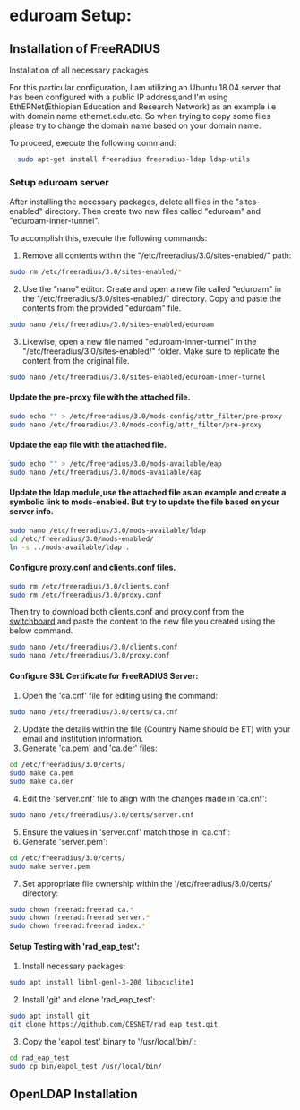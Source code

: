 
# eduroam Setup:



## Installation of FreeRADIUS

Installation of all necessary packages

For this particular configuration, I am utilizing an Ubuntu 18.04 server that has been configured with a public IP address,and I'm using EthERNet(Ethiopian Education and Research Network) as an example i.e with domain name ethernet.edu.etc. So when trying to copy some files please try to change the domain name based on your domain name.

To proceed, execute the following command:
```bash
  sudo apt-get install freeradius freeradius-ldap ldap-utils
```
### Setup eduroam server
After installing the necessary packages, delete all files in the "sites-enabled" directory. Then create two new files called "eduroam" and "eduroam-inner-tunnel".

To accomplish this, execute the following commands:

1. Remove all contents within the "/etc/freeradius/3.0/sites-enabled/" path:
```bash
sudo rm /etc/freeradius/3.0/sites-enabled/*
```
2. Use the "nano" editor. Create and open a new file called "eduroam" in the "/etc/freeradius/3.0/sites-enabled/" directory. Copy and paste the contents from the provided "eduroam" file.

```bash
sudo nano /etc/freeradius/3.0/sites-enabled/eduroam
```
3. Likewise, open a new file named "eduroam-inner-tunnel" in the "/etc/freeradius/3.0/sites-enabled/" folder. Make sure to replicate the content from the original file.


```bash
sudo nano /etc/freeradius/3.0/sites-enabled/eduroam-inner-tunnel
```

#### Update the pre-proxy file with the attached file. 
```bash
sudo echo "" > /etc/freeradius/3.0/mods-config/attr_filter/pre-proxy
sudo nano /etc/freeradius/3.0/mods-config/attr_filter/pre-proxy
```
#### Update the eap file with the attached file.
```bash
sudo echo "" > /etc/freeradius/3.0/mods-available/eap
sudo nano /etc/freeradius/3.0/mods-available/eap
```
#### Update the ldap module,use the attached file as an example and create a symbolic link to mods-enabled. But try to update the file based on your server info.
```bash
sudo nano /etc/freeradius/3.0/mods-available/ldap
cd /etc/freeradius/3.0/mods-enabled/
ln -s ../mods-available/ldap .
```

#### Configure proxy.conf and clients.conf files.
```bash
sudo rm /etc/freeradius/3.0/clients.conf
sudo rm /etc/freeradius/3.0/proxy.conf
```

Then try to download both clients.conf and proxy.conf from the [switchboard](https://switchboard.eduroam.africa/) and paste the content to the new file you created using the below command.
```bash
sudo nano /etc/freeradius/3.0/clients.conf
sudo nano /etc/freeradius/3.0/proxy.conf
```

#### Configure SSL Certificate for FreeRADIUS Server:
1. Open the 'ca.cnf' file for editing using the command:

```bash
sudo nano /etc/freeradius/3.0/certs/ca.cnf
```
2. Update the details within the file (Country Name should be ET) with your email and institution information.
3. Generate 'ca.pem' and 'ca.der' files:

```bash
cd /etc/freeradius/3.0/certs/
sudo make ca.pem
sudo make ca.der
```
4. Edit the 'server.cnf' file to align with the changes made in 'ca.cnf':

```bash
sudo nano /etc/freeradius/3.0/certs/server.cnf
```
5. Ensure the values in 'server.cnf' match those in 'ca.cnf':
6. Generate 'server.pem':

```bash
cd /etc/freeradius/3.0/certs/
sudo make server.pem
```
7. Set appropriate file ownership within the '/etc/freeradius/3.0/certs/' directory:

```bash
sudo chown freerad:freerad ca.*
sudo chown freerad:freerad server.*
sudo chown freerad:freerad index.*
```

#### Setup Testing with 'rad_eap_test':
1. Install necessary packages:

```bash
sudo apt install libnl-genl-3-200 libpcsclite1
```
2. Install 'git' and clone 'rad_eap_test':

```bash
sudo apt install git
git clone https://github.com/CESNET/rad_eap_test.git
```
3. Copy the 'eapol_test' binary to '/usr/local/bin/':
```bash
cd rad_eap_test
sudo cp bin/eapol_test /usr/local/bin/
```

## OpenLDAP Installation

